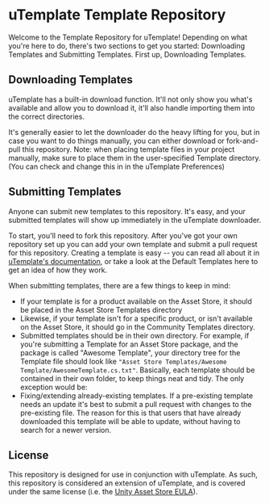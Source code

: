 # uTemplate Template Repository
Welcome to the Template Repository for uTemplate!  Depending on what you're here to do, there's two sections to get you started: Downloading Templates and Submitting Templates.  First up, Downloading Templates.

## Downloading Templates
uTemplate has a built-in download function.  It'll not only show you what's available and allow you to download it, it'll also handle importing them into the correct directories.

It's generally easier to let the downloader do the heavy lifting for you, but in case you want to do things manually, you can either download or fork-and-pull this repository.  Note: when placing template files in your project manually, make sure to place them in the user-specified Template directory.  (You can check and change this in in the uTemplate Preferences)

## Submitting Templates
Anyone can submit new templates to this repository.  It's easy, and your submitted templates will show up immediately in the uTemplate downloader.

To start, you'll need to fork this repository.  After you've got your own repository set up you can add your own template and submit a pull request for this repository.  Creating a template is easy -- you can read all about it in [uTemplate's documentation](http://unfinitygames.com/products/utemplate/documentation/template-creation-basics), or take a look at the Default Templates here to get an idea of how they work.

When submitting templates, there are a few things to keep in mind:
* If your template is for a product available on the Asset Store, it should be placed in the Asset Store Templates directory
* Likewise, if your template isn't for a specific product, or isn't available on the Asset Store, it should go in the Community Templates directory.
* Submitted templates should be in their own directory.  For example, if you're submitting a Template for an Asset Store package, and the package is called "Awesome Template", your directory tree for the Template file should look like `"Asset Store Templates/Awesome Template/AwesomeTemplate.cs.txt"`.  Basically, each template should be contained in their own folder, to keep things neat and tidy.  The only exception would be:
* Fixing/extending already-existing templates.  If a pre-existing template needs an update it's best to submit a pull request with changes to the pre-existing file.  The reason for this is that users that have already downloaded this template will be able to update, without having to search for a newer version. 

## License
This repository is designed for use in conjunction with uTemplate.  As such, this repository is considered an extension of uTemplate, and is covered under the same license (i.e. the [Unity Asset Store EULA](https://unity3d.com/legal/as_terms)).
